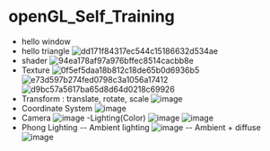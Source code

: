 # openGL_Self_Training

- hello window
- hello triangle
![dd171f84317ec544c15186632d534ae](https://user-images.githubusercontent.com/7382116/217885665-fd12bb7b-d576-41f3-97a4-bf7521eec1e8.png)
- shader
![94ea178af97a976bffec8514cacbb8e](https://user-images.githubusercontent.com/7382116/217885676-86b5a2a8-ae36-4676-a8de-ae399c5c25c9.png)
- Texture
![0f5ef5daa18b812c18de65b0d6936b5](https://user-images.githubusercontent.com/7382116/218145105-da1a964a-8c83-4d2e-b11e-6ab0d3f77708.png)
![e73d597b274fed0798c3a1056a17412](https://user-images.githubusercontent.com/7382116/218145116-b816eb1b-7483-434d-9689-b59817f39e96.png)
![d9bc57a5617ba65d8d64d0218c69926](https://user-images.githubusercontent.com/7382116/218145143-e2156eee-6dd3-47ab-b0ff-65117ca30233.png)
- Transform : 
translate, rotate, scale
![image](https://user-images.githubusercontent.com/7382116/218255557-767df680-b10e-45be-85f1-1a55be69349e.png)
- Coordinate System
![image](https://user-images.githubusercontent.com/7382116/218270964-a8fea05d-8c0d-4c08-bcb1-f9e89f5f23f1.png)
- Camera
![image](https://github.com/Jax922/openGL_Self_Training/blob/master/study_07_camera/study_07_camera/camera.gif)
-Lighting(Color)
![image](https://user-images.githubusercontent.com/7382116/218305964-7f567d48-e7ee-4423-8d13-2341a0b5a4a5.png)
![image](https://user-images.githubusercontent.com/7382116/218306136-a8c26111-ec1a-47d8-a703-a78db4921520.png)
- Phong Lighting
-- Ambient lighting
![image](https://user-images.githubusercontent.com/7382116/218313010-f8860b0a-702e-4dda-878e-32f433865463.png)
-- Ambient + diffuse
![image](https://user-images.githubusercontent.com/7382116/218316317-25aa352c-c9bf-4e38-9d42-fc24835c2308.png)
